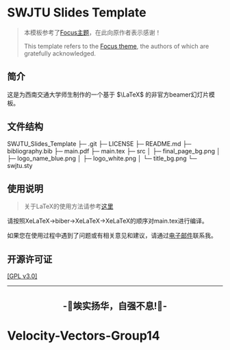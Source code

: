 # SWJTU Slides Template
> 本模板参考了[Focus主题](https://github.com/elauksap/focus-beamertheme)，在此向原作者表示感谢！
>
> This template refers to the [Focus theme](https://github.com/elauksap/focus-beamertheme),  the authors of which are gratefully acknowledged.

## 简介
这是为西南交通大学师生制作的一个基于 $\LaTeX$ 的非官方beamer幻灯片模板。

## 文件结构
SWJTU_Slides_Template
├─ .git
├─ LICENSE
├─ README.md
├─ bibliography.bib
├─ main.pdf
├─ main.tex
├─ src
│    ├─ final_page_bg.png
│    ├─ logo_name_blue.png
│    ├─ logo_white.png
│    └─ title_bg.png
└─ swjtu.sty

## 使用说明
> 关于LaTeX的使用方法请参考[这里](https://www.overleaf.com/learn/latex/Learn_LaTeX_in_30_minutes)

请按照XeLaTeX->biber->XeLaTeX->XeLaTeX的顺序对main.tex进行编译。

如果您在使用过程中遇到了问题或有相关意见和建议，请通过[电子邮件](denkiyouhou@outlook.com)联系我。

## 开源许可证
[[GPL v3.0]](LICENSE)

---
<h2 align="center">
-🚆竢实扬华，自强不息!🚆-
</h2>

# Velocity-Vectors-Group14
